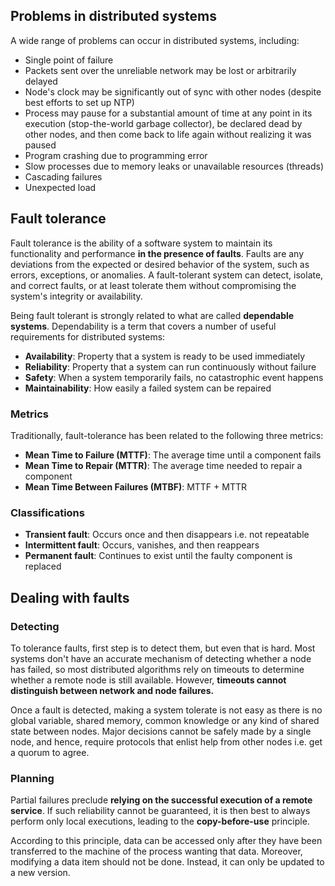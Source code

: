 ## Problems in distributed systems

A wide range of problems can occur in distributed systems, including:

- Single point of failure
- Packets sent over the unreliable network may be lost or arbitrarily delayed
- Node's clock may be significantly out of sync with other nodes (despite best efforts to set up NTP)
- Process may pause for a substantial amount of time at any point in its execution (stop-the-world garbage collector), be declared dead by other nodes, and then come back to life again without realizing it was paused
- Program crashing due to programming error
- Slow processes due to memory leaks or unavailable resources (threads)
- Cascading failures
- Unexpected load

## Fault tolerance

Fault tolerance is the ability of a software system to maintain its functionality and performance **in the presence of faults**. Faults are any deviations from the expected or desired behavior of the system, such as errors, exceptions, or anomalies. A fault-tolerant system can detect, isolate, and correct faults, or at least tolerate them without compromising the system's integrity or availability.

Being fault tolerant is strongly related to what are called **dependable systems**. Dependability is a term that covers a number of useful requirements for distributed systems:

- **Availability**: Property that a system is ready to be used immediately
- **Reliability**: Property that a system can run continuously without failure
- **Safety**: When a system temporarily fails, no catastrophic event happens
- **Maintainability**: How easily a failed system can be repaired

### Metrics

Traditionally, fault-tolerance has been related to the following three metrics:

- **Mean Time to Failure (MTTF)**: The average time until a component fails
- **Mean Time to Repair (MTTR)**: The average time needed to repair a component
- **Mean Time Between Failures (MTBF)**: MTTF + MTTR

### Classifications

- **Transient fault**: Occurs once and then disappears i.e. not repeatable
- **Intermittent fault**: Occurs, vanishes, and then reappears
- **Permanent fault**: Continues to exist until the faulty component is replaced

## Dealing with faults

### Detecting

To tolerance faults, first step is to detect them, but even that is hard. Most systems don't have an accurate mechanism of detecting whether a node has failed, so most distributed algorithms rely on timeouts to determine whether a remote node is still available. However, **timeouts cannot distinguish between network and node failures.**

Once a fault is detected, making a system tolerate is not easy as there is no global variable, shared memory, common knowledge or any kind of shared state between nodes. Major decisions cannot be safely made by a single node, and hence, require protocols that enlist help from other nodes i.e. get a quorum to agree.

### Planning

Partial failures preclude **relying on the successful execution of a remote service**. If such reliability cannot be guaranteed, it is then best to always perform only local executions, leading to the **copy-before-use** principle.

According to this principle, data can be accessed only after they have been transferred to the machine of the process wanting that data. Moreover, modifying a data item should not be done. Instead, it can only be updated to a new version.

